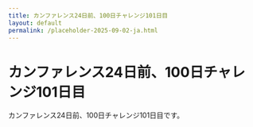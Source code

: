 ```yaml
---
title: カンファレンス24日前、100日チャレンジ101日目
layout: default
permalink: /placeholder-2025-09-02-ja.html
---
```


# カンファレンス24日前、100日チャレンジ101日目

カンファレンス24日前、100日チャレンジ101日目です。